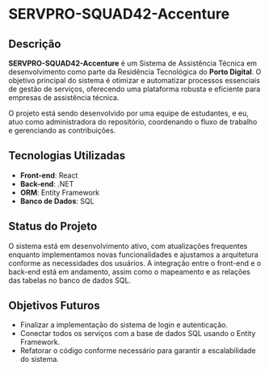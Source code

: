# SERVPRO-SQUAD42-Accenture

## Descrição

**SERVPRO-SQUAD42-Accenture** é um Sistema de Assistência Técnica em desenvolvimento como parte da Residência Tecnológica do **Porto Digital**. O objetivo principal do sistema é otimizar e automatizar processos essenciais de gestão de serviços, oferecendo uma plataforma robusta e eficiente para empresas de assistência técnica.

O projeto está sendo desenvolvido por uma equipe de estudantes, e eu, atuo como administradora do repositório, coordenando o fluxo de trabalho e gerenciando as contribuições.

## Tecnologias Utilizadas

- **Front-end**: React
- **Back-end**: .NET
- **ORM**: Entity Framework
- **Banco de Dados**: SQL

## Status do Projeto

O sistema está em desenvolvimento ativo, com atualizações frequentes enquanto implementamos novas funcionalidades e ajustamos a arquitetura conforme as necessidades dos usuários. A integração entre o front-end e o back-end está em andamento, assim como o mapeamento e as relações das tabelas no banco de dados SQL.

## Objetivos Futuros

- Finalizar a implementação do sistema de login e autenticação.
- Conectar todos os serviços com a base de dados SQL usando o Entity Framework.
- Refatorar o código conforme necessário para garantir a escalabilidade do sistema.

